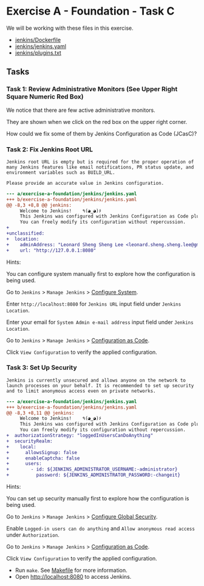 # Exercise A - Foundation - Task C

We will be working with these files in this exercise.

- [jenkins/Dockerfile](jenkins/Dockerfile)
- [jenkins/jenkins.yaml](jenkins/jenkins.yaml)
- [jenkins/plugins.txt](jenkins/plugins.txt)

## Tasks

### Task 1: Review Administrative Monitors (See Upper Right Square Numeric Red Box)

We notice that there are few active administrative monitors.

They are shown when we click on the red box on the upper right corner.

How could we fix some of them by Jenkins Configuration as Code (JCasC)?

### Task 2: Fix Jenkins Root URL

```text
Jenkins root URL is empty but is required for the proper operation of many Jenkins features like email notifications, PR status update, and environment variables such as BUILD_URL.

Please provide an accurate value in Jenkins configuration.
```

```patch
--- a/exercise-a-foundation/jenkins/jenkins.yaml
+++ b/exercise-a-foundation/jenkins/jenkins.yaml
@@ -8,3 +8,8 @@ jenkins:
     Welcome to Jenkins!    ٩(◕‿◕)۶
     This Jenkins was configured with Jenkins Configuration as Code plugin.
     You can freely modify its configuration without repercussion.
+
+unclassified:
+  location:
+    adminAddress: "Leonard Sheng Sheng Lee <leonard.sheng.sheng.lee@gmail.com>"
+    url: "http://127.0.0.1:8080"
```

Hints:

You can configure system manually first to explore how the configuration is being used.

Go to `Jenkins` > `Manage Jenkins` > [Configure System](http://localhost:8080/configure).

Enter `http://localhost:8080` for `Jenkins URL` input field under `Jenkins Location`.

Enter your email for `System Admin e-mail address` input field under `Jenkins Location`.

Go to `Jenkins` > `Manage Jenkins` > [Configuration as Code](http://localhost:8080/configuration-as-code/).

Click `View Configuration` to verify the applied configuration.

### Task 3: Set Up Security

```text
Jenkins is currently unsecured and allows anyone on the network to launch processes on your behalf. It is recommended to set up security and to limit anonymous access even on private networks.
```

```patch
--- a/exercise-a-foundation/jenkins/jenkins.yaml
+++ b/exercise-a-foundation/jenkins/jenkins.yaml
@@ -8,3 +8,11 @@ jenkins:
     Welcome to Jenkins!    ٩(◕‿◕)۶
     This Jenkins was configured with Jenkins Configuration as Code plugin.
     You can freely modify its configuration without repercussion.
+  authorizationStrategy: "loggedInUsersCanDoAnything"
+  securityRealm:
+    local:
+      allowsSignup: false
+      enableCaptcha: false
+      users:
+        - id: ${JENKINS_ADMINISTRATOR_USERNAME:-administrator}
+          password: ${JENKINS_ADMINISTRATOR_PASSWORD:-changeit}
```

Hints:

You can set up security manually first to explore how the configuration is being used.

Go to `Jenkins` > `Manage Jenkins` > [Configure Global Security](http://localhost:8080/configureSecurity/).

Enable `Logged-in users can do anything` and `Allow anonymous read access` under `Authorization`.

Go to `Jenkins` > `Manage Jenkins` > [Configuration as Code](http://localhost:8080/configuration-as-code/).

Click `View Configuration` to verify the applied configuration.

- Run `make`. See [Makefile](Makefile) for more information.
- Open [http://localhost:8080](http://localhost:8080) to access Jenkins.
